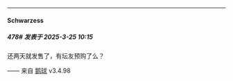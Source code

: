 ﻿
*****

####  Schwarzess  
##### 478#       发表于 2025-3-25 10:15

还两天就发售了，有坛友预购了么？

—— 来自 [鹅球](https://www.pgyer.com/GcUxKd4w) v3.4.98

